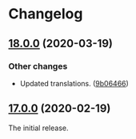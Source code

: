 Changelog
=========

## [18.0.0](https://github.com/ckeditor/ckeditor5-special-characters/compare/v17.0.0...v18.0.0) (2020-03-19)

### Other changes

* Updated translations. ([9b06466](https://github.com/ckeditor/ckeditor5-special-characters/commit/9b06466)) 


## [17.0.0](https://github.com/ckeditor/ckeditor5-special-characters/tree/v17.0.0) (2020-02-19)

The initial release.
